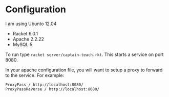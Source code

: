 # Configuration

I am using Ubunto 12.04

- Racket 6.0.1
- Apache 2.2.22
- MySQL 5

To run type `racket server/captain-teach.rkt`. This starts a service on port 8080.

In your apache configuration file, you will want to setup a proxy to forward to the service. For example:

    ProxyPass / http://localhost:8080/
    ProxyPassReverse / http://localhost:8080/
